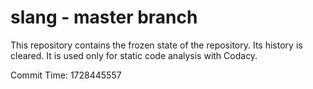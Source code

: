 # slang - master branch

This repository contains the frozen state of the repository.
Its history is cleared. It is used only for static code
analysis with Codacy.

Commit Time: 1728445557